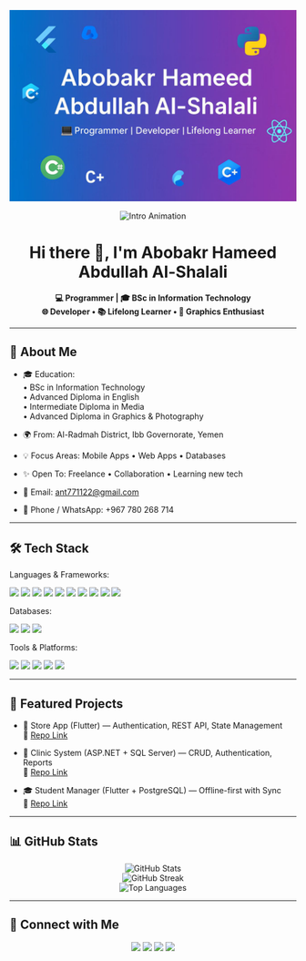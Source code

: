 <!-- GitHub Profile README -->
<p align="center">
  <img src="banner.jpg" alt="Profile Banner"/>
</p>
<!-- 🎬 Intro Animation -->
<p align="center">
  <img src="https://readme-typing-svg.herokuapp.com?size=25&color=00CFFF&center=true&vCenter=true&width=600&lines=Hi+there+👋;I'm+Abobakr+Hameed+Abdullah+Al-Shalali;💻+Programmer+and+Developer;🚀+Flutter+%7C+Python+%7C+C%2B%2B+%7C+C%23+%7C+Java;📚+Lifelong+Learner+%7C+Tech+Enthusiast" alt="Intro Animation" />
</p>

<!-- (Optional) Banner image -->
<!-- 
<p align="center">
  <img src="assets/banner.png" alt="Profile Banner"/>
</p>
-->

<h1 align="center">Hi there 👋, I'm Abobakr Hameed Abdullah Al-Shalali</h1>

<p align="center">
  <b>💻 Programmer | 🎓 BSc in Information Technology</b><br/>
  <b>🌐 Developer • 📚 Lifelong Learner • 🎨 Graphics Enthusiast</b>
</p>

---

## 🚀 About Me
- 🎓 Education:  
  • BSc in Information Technology  
  • Advanced Diploma in English  
  • Intermediate Diploma in Media  
  • Advanced Diploma in Graphics & Photography  

- 🌍 From: Al-Radmah District, Ibb Governorate, Yemen  
- 💡 Focus Areas: Mobile Apps • Web Apps • Databases  
- ✨ Open To: Freelance • Collaboration • Learning new tech  
- 📧 Email: [ant771122@gmail.com](mailto:ant771122@gmail.com)  
- 📱 Phone / WhatsApp: +967 780 268 714  

---

## 🛠️ Tech Stack

Languages & Frameworks:  
<p>
  <img src="https://img.shields.io/badge/Dart-0175C2?logo=dart&logoColor=white"/>
  <img src="https://img.shields.io/badge/Flutter-02569B?logo=flutter&logoColor=white"/>
  <img src="https://img.shields.io/badge/Python-3776AB?logo=python&logoColor=white"/>
  <img src="https://img.shields.io/badge/C-00599C?logo=c&logoColor=white"/>
  <img src="https://img.shields.io/badge/C++-00599C?logo=c%2B%2B&logoColor=white"/>
  <img src="https://img.shields.io/badge/C%23-239120?logo=c-sharp&logoColor=white"/>
  <img src="https://img.shields.io/badge/Java-007396?logo=java&logoColor=white"/>
  <img src="https://img.shields.io/badge/JavaScript-F7DF1E?logo=javascript&logoColor=black"/>
  <img src="https://img.shields.io/badge/HTML5-E34F26?logo=html5&logoColor=white"/>
  <img src="https://img.shields.io/badge/React%20Native-61DAFB?logo=react&logoColor=black"/>
</p>

Databases:  
<p>
  <img src="https://img.shields.io/badge/MySQL-4479A1?logo=mysql&logoColor=white"/>
  <img src="https://img.shields.io/badge/SQLite-003B57?logo=sqlite&logoColor=white"/>
  <img src="https://img.shields.io/badge/PostgreSQL-336791?logo=postgresql&logoColor=white"/>
</p>

Tools & Platforms:  
<p>
  <img src="https://img.shields.io/badge/Git-F05032?logo=git&logoColor=white"/>
  <img src="https://img.shields.io/badge/GitHub-181717?logo=github&logoColor=white"/>
  <img src="https://img.shields.io/badge/Docker-2496ED?logo=docker&logoColor=white"/>
  <img src="https://img.shields.io/badge/Postman-FF6C37?logo=postman&logoColor=white"/>
  <img src="https://img.shields.io/badge/VS%20Code-007ACC?logo=visual-studio-code&logoColor=white"/>
</p>

---

## 📌 Featured Projects
- 📱 Store App (Flutter) — Authentication, REST API, State Management  
  🔗 [Repo Link](https://github.com/Abo771122/REPO1)

- 🏥 Clinic System (ASP.NET + SQL Server) — CRUD, Authentication, Reports  
  🔗 [Repo Link](https://github.com/Abo771122/REPO2)

- 🎓 Student Manager (Flutter + PostgreSQL) — Offline-first with Sync  
  🔗 [Repo Link](https://github.com/Abo771122/REPO3)

---

## 📊 GitHub Stats
<p align="center">
  <img src="https://github-readme-stats.vercel.app/api?username=Abo771122&show_icons=true&theme=radical" alt="GitHub Stats"/>
  <br/>
  <img src="https://github-readme-streak-stats.herokuapp.com/?user=Abo771122&theme=radical" alt="GitHub Streak"/>
  <br/>
  <img src="https://github-readme-stats.vercel.app/api/top-langs/?username=Abo771122&layout=compact&theme=radical" alt="Top Languages"/>
</p>

---

## 🤝 Connect with Me
<p align="center">
  <a href="mailto:ant771122@gmail.com"><img src="https://img.shields.io/badge/Email-D14836?logo=gmail&logoColor=white"/></a>
  <a href="https://wa.me/967780268714"><img src="https://img.shields.io/badge/WhatsApp-25D366?logo=whatsapp&logoColor=white"/></a>
  <a href="https://t.me/Abo771122"><img src="https://img.shields.io/badge/Telegram-26A5E4?logo=telegram&logoColor=white"/></a>
  <a href="https://www.linkedin.com/in/Abo771122/"><img src="https://img.shields.io/badge/LinkedIn-0077B5?logo=linkedin&logoColor=white"/></a>
</p>
